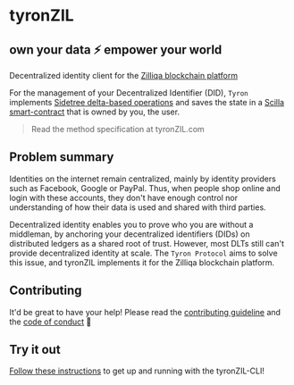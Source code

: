 # tyronZIL

## own your data :zap: empower your world

Decentralized identity client for the [Zilliqa blockchain platform](https://zilliqa.com)

For the management of your Decentralized Identifier (DID), `Tyron` implements [Sidetree delta-based operations](https://identity.foundation/sidetree/spec/#did-operations) and saves the state in a [Scilla smart-contract](https://scilla-lang.org/) that is owned by you, the user.

> Read the method specification at tyronZIL.com

## Problem summary

Identities on the internet remain centralized, mainly by identity providers such as Facebook, Google or PayPal. Thus, when people shop online and login with these accounts, they don't have enough control nor understanding of how their data is used and shared with third parties.

Decentralized identity enables you to prove who you are without a middleman, by anchoring your decentralized identifiers (DIDs) on distributed ledgers as a shared root of trust. However, most DLTs still can't provide decentralized identity at scale. The `Tyron Protocol` aims to solve this issue, and tyronZIL implements it for the Zilliqa blockchain platform.

## Contributing

It'd be great to have your help! Please read the [contributing guideline](./files/CONTRIBUTING.md) and the [code of conduct](./files/CODE_OF_CONDUCT.md) :high_brightness:

## Try it out

[Follow these instructions](./files/installation.md) to get up and running with the tyronZIL-CLI!
